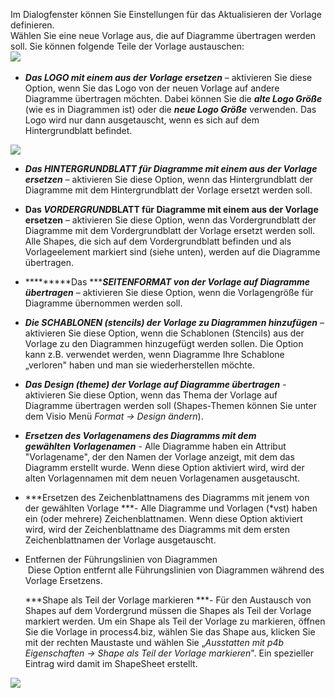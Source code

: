 

Im Dialogfenster können Sie Einstellungen für das Aktualisieren der
Vorlage definieren.  
Wählen Sie eine neue Vorlage aus, die auf Diagramme übertragen werden
soll. Sie können folgende Teile der Vorlage austauschen:   
![](//images.ctfassets.net/utx1h0gfm1om/O3slZaOMgM6gqOgQesM4O/b5bb6846a405e4fc3c0a33505e49bbaa/1018812.png) 

-   ***Das LOGO mit einem aus der Vorlage ersetzen*** – aktivieren Sie
    diese Option, wenn Sie das Logo von der neuen Vorlage auf andere
    Diagramme übertragen möchten. Dabei können Sie die ***alte Logo
    Größe*** (wie es in Diagrammen ist) oder die ***neue Logo Größe***
    verwenden. Das Logo wird nur dann ausgetauscht, wenn es sich auf dem
    Hintergrundblatt befindet.

![](//images.ctfassets.net/utx1h0gfm1om/5vgkKKhmN2sUMeew8C4O2y/62eb38eec6d86f403ac723ab35b13bdd/1017244.png)

-   ***Das HINTERGRUNDBLATT für Diagramme mit einem aus der Vorlage
    ersetzen*** – aktivieren Sie diese Option, wenn das Hintergrundblatt
    der Diagramme mit dem Hintergrundblatt der Vorlage ersetzt werden
    soll.
-   ******Das ***VORDERGRUND***BLATT für Diagramme mit einem aus der
    Vorlage ersetzen****** – aktivieren Sie diese Option, wenn das
    Vordergrundblatt der Diagramme mit dem Vordergrundblatt der Vorlage
    ersetzt werden soll. Alle Shapes, die sich auf dem Vordergrundblatt
    befinden und als Vorlageelement markiert sind (siehe unten), werden
    auf die Diagramme übertragen. 
-   *********Das ******SEITENFORMAT von der Vorlage auf Diagramme
    übertragen*** – aktivieren Sie diese Option, wenn die Vorlagengröße
    für Diagramme übernommen werden soll. 
-   ***Die SCHABLONEN (stencils) der Vorlage zu Diagrammen
    hinzufügen*** – aktivieren Sie diese Option, wenn die Schablonen
    (Stencils) aus der Vorlage zu den Diagrammen hinzugefügt werden
    sollen. Die Option kann z.B. verwendet werden, wenn Diagramme Ihre
    Schablone „verloren" haben und man sie wiederherstellen möchte. 
-   ***Das Design (theme) der Vorlage auf Diagramme übertragen*** -
    aktivieren Sie diese Option, wenn das Thema der Vorlage auf
    Diagramme übertragen werden soll (Shapes-Themen können Sie unter dem
    Visio Menü *Format → Design ändern*). 
-   ***Ersetzen des Vorlagenamens des Diagramms mit dem
    gewählten Vorlagenamen*** - Alle Diagramme haben ein Attribut
    "Vorlagename", der den Namen der Vorlage anzeigt, mit dem das
    Diagramm erstellt wurde. Wenn diese Option aktiviert wird, wird der
    alten Vorlagennamen mit dem neuen Vorlagenamen ausgetauscht.
-   ***Ersetzen des Zeichenblattnamens des Diagramms mit jenem von der
    gewählten Vorlage ***- Alle Diagramme und Vorlagen (\*vst) haben ein
    (oder mehrere) Zeichenblattnamen. Wenn diese Option aktiviert wird,
    wird der Zeichenblattname des Diagramms mit dem ersten
    Zeichenblattnamen der Vorlage ausgetauscht.
-   Entfernen der Führungslinien von Diagrammen  
     Diese Option entfernt alle Führungslinien von Diagrammen während
    des Vorlage Ersetzens.  
      
    ***Shape als Teil der Vorlage markieren ***- Für den Austausch von
    Shapes auf dem Vordergrund müssen die Shapes als Teil der Vorlage
    markiert werden. Um ein Shape als Teil der Vorlage zu markieren,
    öffnen Sie die Vorlage in process4.biz, wählen Sie das Shape aus,
    klicken Sie mit der rechten Maustaste und wählen Sie „*Ausstatten
    mit p4b Eigenschaften → Shape als Teil der Vorlage markieren*". Ein
    spezieller Eintrag wird damit im ShapeSheet erstellt. 

![](//images.ctfassets.net/utx1h0gfm1om/20mn5cAAmQIy4UA2quAeaI/db59b3b76f7024dc8858d574c695c7c8/1017237.png)

